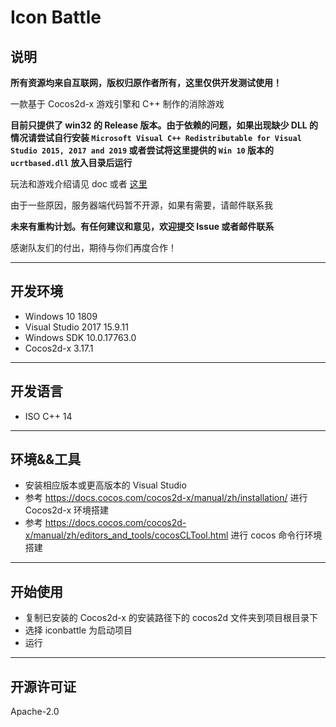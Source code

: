 # Icon Battle

## 说明

**所有资源均来自互联网，版权归原作者所有，这里仅供开发测试使用！**

一款基于 Cocos2d-x 游戏引擎和 C++ 制作的消除游戏

**目前只提供了 win32 的 Release 版本。由于依赖的问题，如果出现缺少 DLL 的情况请尝试自行安装 `Microsoft Visual C++ Redistributable for Visual Studio 2015, 2017 and 2019` 或者尝试将这里提供的 `Win 10` 版本的 `ucrtbased.dll` 放入目录后运行**

玩法和游戏介绍请见 doc 或者 [这里](https://project.tang5618.com/IconBattle/)

由于一些原因，服务器端代码暂不开源，如果有需要，请邮件联系我

**未来有重构计划。有任何建议和意见，欢迎提交 Issue 或者邮件联系**

感谢队友们的付出，期待与你们再度合作！

---

## 开发环境
- Windows 10 1809
- Visual Studio 2017 15.9.11
- Windows SDK 10.0.17763.0
- Cocos2d-x 3.17.1

---
## 开发语言
- ISO C++ 14

---
## 环境&&工具
- 安装相应版本或更高版本的 Visual Studio
- 参考 https://docs.cocos.com/cocos2d-x/manual/zh/installation/ 进行 Cocos2d-x 环境搭建
- 参考 https://docs.cocos.com/cocos2d-x/manual/zh/editors_and_tools/cocosCLTool.html 进行 cocos 命令行环境搭建

---
## 开始使用
- 复制已安装的 Cocos2d-x 的安装路径下的 cocos2d 文件夹到项目根目录下
- 选择 iconbattle 为启动项目
- 运行

---

## 开源许可证
Apache-2.0
